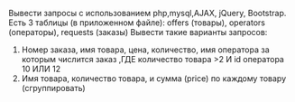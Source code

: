 Вывести запросы с использованием php,mysql,AJAX, jQuery, Bootstrap. 
Есть 3 таблицы (в приложенном файле): offers (товары), operators (операторы), requests (заказы)
Вывести такие варианты запросов:
1) Номер заказа, имя товара, цена, количество, имя оператора за которым числится заказ ,ГДЕ количество товара >2 И id оператора 10 ИЛИ 12
2) Имя товара, количество товара, и сумма (price) по каждому товару (сгруппировать)
